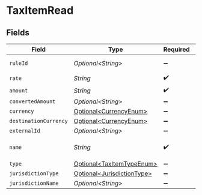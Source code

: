 # TaxItemRead


## Fields

| Field                                                                      | Type                                                                       | Required                                                                   | Description                                                                |
| -------------------------------------------------------------------------- | -------------------------------------------------------------------------- | -------------------------------------------------------------------------- | -------------------------------------------------------------------------- |
| `ruleId`                                                                   | *Optional\<String>*                                                        | :heavy_minus_sign:                                                         | The rule ID of the tax item                                                |
| `rate`                                                                     | *String*                                                                   | :heavy_check_mark:                                                         | N/A                                                                        |
| `amount`                                                                   | *String*                                                                   | :heavy_check_mark:                                                         | N/A                                                                        |
| `convertedAmount`                                                          | *Optional\<String>*                                                        | :heavy_minus_sign:                                                         | N/A                                                                        |
| `currency`                                                                 | [Optional\<CurrencyEnum>](../../models/components/CurrencyEnum.md)         | :heavy_minus_sign:                                                         | N/A                                                                        |
| `destinationCurrency`                                                      | [Optional\<CurrencyEnum>](../../models/components/CurrencyEnum.md)         | :heavy_minus_sign:                                                         | N/A                                                                        |
| `externalId`                                                               | *Optional\<String>*                                                        | :heavy_minus_sign:                                                         | N/A                                                                        |
| `name`                                                                     | *String*                                                                   | :heavy_check_mark:                                                         | Deprecated: use `jurisdiction_type` instead                                |
| `type`                                                                     | [Optional\<TaxItemTypeEnum>](../../models/components/TaxItemTypeEnum.md)   | :heavy_minus_sign:                                                         | N/A                                                                        |
| `jurisdictionType`                                                         | [Optional\<JurisdictionType>](../../models/components/JurisdictionType.md) | :heavy_minus_sign:                                                         | N/A                                                                        |
| `jurisdictionName`                                                         | *Optional\<String>*                                                        | :heavy_minus_sign:                                                         | N/A                                                                        |